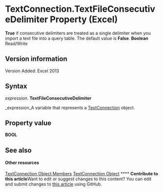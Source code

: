 
# TextConnection.TextFileConsecutiveDelimiter Property (Excel)

 **True** if consecutive delimiters are treated as a single delimiter when you import a text file into a query table. The default value is **False**.  **Boolean** Read/Write


## Version information

Version Added: Excel 2013 


## Syntax

 _expression_. **TextFileConsecutiveDelimiter**

 _expression_A variable that represents a  [TextConnection](21d04d46-3940-642b-a0fb-8e7c3fafc749.md) object.


## Property value

 **BOOL**


## See also


#### Other resources


 [TextConnection Object Members](6c3c1c87-9b23-f26f-376e-98acaca025e7.md)
 [TextConnection Object](21d04d46-3940-642b-a0fb-8e7c3fafc749.md)
****   **Contribute to this article**Want to edit or suggest changes to this content? You can edit and submit changes to  [this article](https://github.com/jhershey00/VBA_Excel_Test/OpenXMLCon/articles/ecbfd517-08ab-bd35-3358-8b7a2a719171.md) using GitHub.

